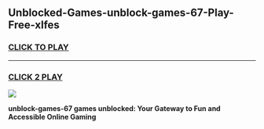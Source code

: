 
## Unblocked-Games-unblock-games-67-Play-Free-xlfes
<h3>
<a href="https://premium76.site?title=unblock-games-67&ref=20M">CLICK TO PLAY</a></h3>
<hr>

<h3>
<a href="https://premium76.site?title=unblock-games-67&ref=20M">CLICK 2 PLAY</a>
  
</h3>

<a href="https://premium76.site?title=unblock-games-67&ref=19M"><img src="https://clearcache.store/games.png"></a>


**unblock-games-67 games unblocked: Your Gateway to Fun and Accessible Online Gaming**
